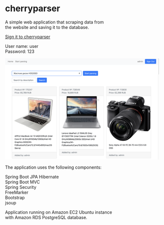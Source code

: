 # cherryparser

A simple web application that scraping data from<br> 
the website and saving it to the database.


<a href="http://ec2-54-93-229-8.eu-central-1.compute.amazonaws.com">Sign it to cherryparser</a>


User name: user<br>
Password: 123<br>

![alt text](https://github.com/ivanovm2020/cherryparser/blob/master/src/main/resources/static/cherryparser.png?raw=true)<br>

The application uses the following components:<br>

Spring Boot JPA Hibernate<br>
Spring Boot MVC<br>
Spring Security<br>
FreeMarker<br>
Bootstrap<br>
jsoup<br>

Application running on Amazon EC2 Ubuntu instance<br> 
with Amazon RDS PostgreSQL database.

